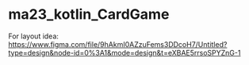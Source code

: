 # ma23_kotlin_CardGame

For layout idea: https://www.figma.com/file/9hAkmI0AZzuFems3DDcoH7/Untitled?type=design&node-id=0%3A1&mode=design&t=eXBAE5rrsoSPYZnG-1
